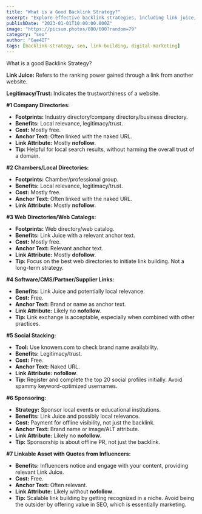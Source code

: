 ```yaml
---
title: "What is a Good Backlink Strategy?"
excerpt: "Explore effective backlink strategies, including link juice, directories, and partner links, to boost your website's SEO."
publishDate: "2023-01-01T10:00:00.000Z"
image: "https://picsum.photos/800/600?random=79"
category: "seo"
author: "Gae4IT"
tags: [backlink-strategy, seo, link-building, digital-marketing]
---
```


What is a good Backlink Strategy?

**Link Juice:** Refers to the ranking power gained through a link from another website.

**Legitimacy/Trust:** Indicates the trustworthiness of a website.

**#1 Company Directories:**

- **Footprints:** Industry directory/company directory/business directory.
- **Benefits:** Local relevance, legitimacy/trust.
- **Cost:** Mostly free.
- **Anchor Text:** Often linked with the naked URL.
- **Link Attribute:** Mostly **nofollow**.
- **Tip:** Helpful for local search results, without harming the overall trust of a domain.

**#2 Chambers/Local Directories:**

- **Footprints:** Chamber/professional group.
- **Benefits:** Local relevance, legitimacy/trust.
- **Cost:** Mostly free.
- **Anchor Text:** Often linked with the naked URL.
- **Link Attribute:** Mostly **nofollow**.

**#3 Web Directories/Web Catalogs:**

- **Footprints:** Web directory/web catalog.
- **Benefits:** Link Juice with a relevant anchor text.
- **Cost:** Mostly free.
- **Anchor Text:** Relevant anchor text.
- **Link Attribute:** Mostly **dofollow**.
- **Tip:** Focus on the best web directories to initiate link building. Not a long-term strategy.

**#4 Software/CMS/Partner/Supplier Links:**

- **Benefits:** Link Juice and potentially local relevance.
- **Cost:** Free.
- **Anchor Text:** Brand or name as anchor text.
- **Link Attribute:** Likely no **nofollow**.
- **Tip:** Link exchange is acceptable, especially when combined with other practices.

**#5 Social Stacking:**

- **Tool:** Use knowem.com to check brand name availability.
- **Benefits:** Legitimacy/trust.
- **Cost:** Free.
- **Anchor Text:** Naked URL.
- **Link Attribute:** **nofollow**.
- **Tip:** Register and complete the top 20 social profiles initially. Avoid spammy keyword-optimized usernames.

**#6 Sponsoring:**

- **Strategy:** Sponsor local events or educational institutions.
- **Benefits:** Link Juice and possibly local relevance.
- **Cost:** Payment for offline visibility, not just the backlink.
- **Anchor Text:** Brand name or image/ALT attribute.
- **Link Attribute:** Likely no **nofollow**.
- **Tip:** Sponsorship is about offline PR, not just the backlink.

**#7 Linkable Asset with Quotes from Influencers:**

- **Benefits:** Influencers notice and engage with your content, providing relevant Link Juice.
- **Cost:** Free.
- **Anchor Text:** Often relevant.
- **Link Attribute:** Likely without **nofollow**.
- **Tip:** Scalable link building by getting recognized in a niche. Avoid being the outsider by offering value in SEO, which is essentially marketing.